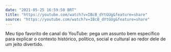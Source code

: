 ```yaml
---
date: "2021-05-25 16:59:50 BRT"
title: "https://youtube.com/watch?v=IBcB_dYtGUg&feature=share"
source: "https://youtube.com/watch?v=IBcB_dYtGUg&feature=share"
---
```


Meu tipo favorito de canal do YouTube: pega um assunto bem específico para explicar o contexto histórico, político, social e cultural ao redor dele de um jeito divertido.